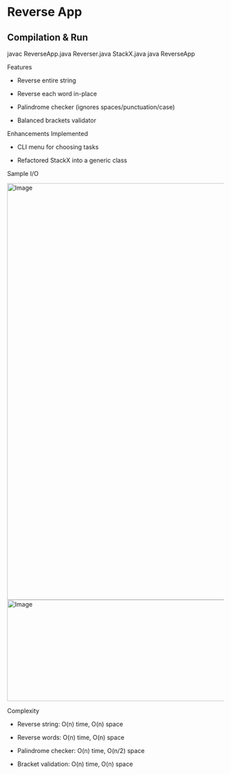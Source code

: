 # Reverse App 

## Compilation & Run
javac ReverseApp.java Reverser.java StackX.java
java ReverseApp


Features

- Reverse entire string

- Reverse each word in-place

- Palindrome checker (ignores spaces/punctuation/case)

- Balanced brackets validator

Enhancements Implemented

- CLI menu for choosing tasks

- Refactored StackX into a generic class

Sample I/O

<img width="1920" height="970" alt="Image" src="https://github.com/user-attachments/assets/eef46977-b46a-4157-80ef-8e35d72b9943" />
<img width="1920" height="236" alt="Image" src="https://github.com/user-attachments/assets/972d14aa-b9d1-48ca-a056-017741be596a" />


Complexity

- Reverse string: O(n) time, O(n) space

- Reverse words: O(n) time, O(n) space

- Palindrome checker: O(n) time, O(n/2) space

- Bracket validation: O(n) time, O(n) space
